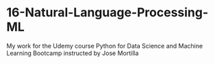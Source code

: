 # 16-Natural-Language-Processing-ML
My work for the Udemy course Python for Data Science and Machine Learning Bootcamp instructed by Jose Mortilla
